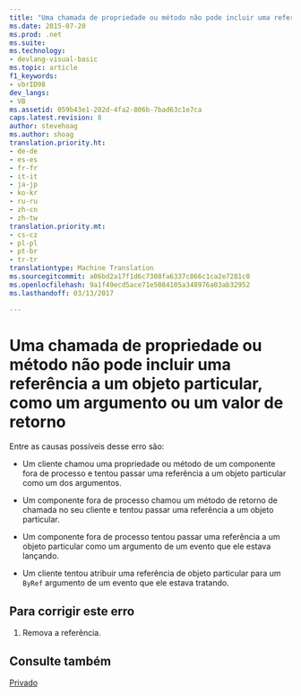 ```yaml
---
title: "Uma chamada de propriedade ou método não pode incluir uma referência a um objeto particular, como um argumento ou como um valor de retorno | Documentos do Microsoft"
ms.date: 2015-07-20
ms.prod: .net
ms.suite: 
ms.technology:
- devlang-visual-basic
ms.topic: article
f1_keywords:
- vbrID98
dev_langs:
- VB
ms.assetid: 059b43e1-202d-4fa2-806b-7bad63c1e7ca
caps.latest.revision: 8
author: stevehoag
ms.author: shoag
translation.priority.ht:
- de-de
- es-es
- fr-fr
- it-it
- ja-jp
- ko-kr
- ru-ru
- zh-cn
- zh-tw
translation.priority.mt:
- cs-cz
- pl-pl
- pt-br
- tr-tr
translationtype: Machine Translation
ms.sourcegitcommit: a06bd2a17f1d6c7308fa6337c866c1ca2e7281c0
ms.openlocfilehash: 9a1f49ecd5ace71e5084105a348976a03ab32952
ms.lasthandoff: 03/13/2017

---
```

# <a name="a-property-or-method-call-cannot-include-a-reference-to-a-private-object-either-as-an-argument-or-as-a-return-value"></a>Uma chamada de propriedade ou método não pode incluir uma referência a um objeto particular, como um argumento ou um valor de retorno
Entre as causas possíveis desse erro são:  
  
-   Um cliente chamou uma propriedade ou método de um componente fora de processo e tentou passar uma referência a um objeto particular como um dos argumentos.  
  
-   Um componente fora de processo chamou um método de retorno de chamada no seu cliente e tentou passar uma referência a um objeto particular.  
  
-   Um componente fora de processo tentou passar uma referência a um objeto particular como um argumento de um evento que ele estava lançando.  
  
-   Um cliente tentou atribuir uma referência de objeto particular para um `ByRef` argumento de um evento que ele estava tratando.  
  
## <a name="to-correct-this-error"></a>Para corrigir este erro  
  
1.  Remova a referência.  
  
## <a name="see-also"></a>Consulte também  
 [Privado](../../../visual-basic/language-reference/modifiers/private.md)
